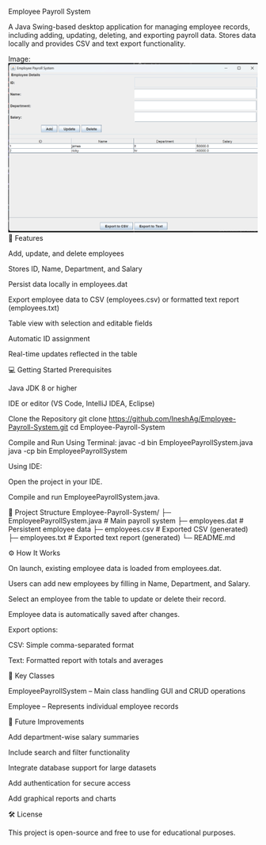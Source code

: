 Employee Payroll System

A Java Swing-based desktop application for managing employee records, including adding, updating, deleting, and exporting payroll data. Stores data locally and provides CSV and text export functionality.

Image:
![alt text](image.png)
📝 Features

Add, update, and delete employees

Stores ID, Name, Department, and Salary

Persist data locally in employees.dat

Export employee data to CSV (employees.csv) or formatted text report (employees.txt)

Table view with selection and editable fields

Automatic ID assignment

Real-time updates reflected in the table

💻 Getting Started
Prerequisites

Java JDK 8 or higher

IDE or editor (VS Code, IntelliJ IDEA, Eclipse)

Clone the Repository
git clone https://github.com/IneshAg/Employee-Payroll-System.git
cd Employee-Payroll-System

Compile and Run
Using Terminal:
javac -d bin EmployeePayrollSystem.java
java -cp bin EmployeePayrollSystem

Using IDE:

Open the project in your IDE.

Compile and run EmployeePayrollSystem.java.

📂 Project Structure
Employee-Payroll-System/
├─ EmployeePayrollSystem.java   # Main payroll system
├─ employees.dat                # Persistent employee data
├─ employees.csv                # Exported CSV (generated)
├─ employees.txt                # Exported text report (generated)
└─ README.md

⚙️ How It Works

On launch, existing employee data is loaded from employees.dat.

Users can add new employees by filling in Name, Department, and Salary.

Select an employee from the table to update or delete their record.

Employee data is automatically saved after changes.

Export options:

CSV: Simple comma-separated format

Text: Formatted report with totals and averages

🎯 Key Classes

EmployeePayrollSystem – Main class handling GUI and CRUD operations

Employee – Represents individual employee records

📌 Future Improvements

Add department-wise salary summaries

Include search and filter functionality

Integrate database support for large datasets

Add authentication for secure access

Add graphical reports and charts

🛠️ License

This project is open-source and free to use for educational purposes.